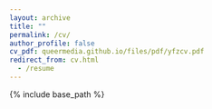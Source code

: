 ```yaml
---
layout: archive
title: ""
permalink: /cv/
author_profile: false
cv_pdf: queermedia.github.io/files/pdf/yfzcv.pdf
redirect_from: cv.html
  - /resume
---
```


{% include base_path %}

 
